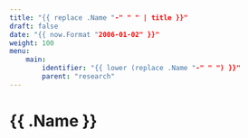 ```yaml
---
title: "{{ replace .Name "-" " " | title }}"
draft: false
date: "{{ now.Format "2006-01-02" }}"
weight: 100
menu:
    main:
        identifier: "{{ lower (replace .Name "-" " ") }}"
        parent: "research"
---
```


# {{ .Name }}